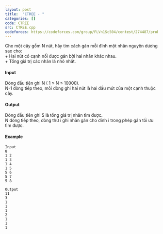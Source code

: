 ```yaml
---
layout: post
title:  "CTREE - "
categories: []
code: CTREE
src: CTREE.cpp
codeforces: https://codeforces.com/group/FLVn1Sc504/contest/274487/problem/X
---
```




  


Cho một cây gồm N nút, hãy tìm cách gán mỗi đỉnh một nhãn nguyên dương sao cho:  
\+ Hai nút có cạnh nối được gán bởi hai nhãn khác nhau.  
\+ Tổng giá trị các nhãn là nhỏ nhất.  

#### Input

Dòng đầu tiên ghi N ( 1 ≤ N ≤ 10000).  
N-1 dòng tiếp theo, mỗi dòng ghi hai nút là hai đầu mút của một cạnh thuộc cây.

#### Output

Dòng đầu tiên ghi S là tổng giá trị nhãn tìm được.  
N dòng tiếp theo, dòng thứ i ghi nhãn gán cho đỉnh i trong phép gán tối ưu tìm được.

#### Example

```
Input
8
1 2
1 3
1 4
1 5
5 6
5 7
5 8

Output
11
3
1
1
1
2
1
1
1


```

<!--more-->

